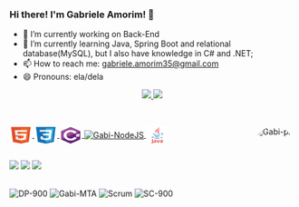 ### Hi there! I'm Gabriele Amorim! 👋



- 🔭 I’m currently working on Back-End
- 🌱 I’m currently learning Java, Spring Boot and relational database(MySQL), but I also have knowledge in C# and .NET;
- 📫 How to reach me: gabriele.amorim35@gmail.com
- 😄 Pronouns: ela/dela

<div align="center">
  <a href="https://github.com/gabrieleaamorim">
  <img height="180em" src="https://github-readme-stats.vercel.app/api?username=gabrieleaamorim&show_icons=true&theme=dracula&include_all_commits=true&count_private=true"/>
  <img height="180em" src="https://github-readme-stats.vercel.app/api/top-langs/?username=gabrieleaamorim&layout=compact&langs_count=7&theme=dracula"/>
</div>

<div style="display: inline_block"><br>
  
  ## 
  
 
  <img align="center" alt="Gabi-HTML" height="30" width="40" src="https://raw.githubusercontent.com/devicons/devicon/master/icons/html5/html5-original.svg">
  <img align="center" alt="Gabi-CSS" height="30" width="40" src="https://raw.githubusercontent.com/devicons/devicon/master/icons/css3/css3-original.svg">
  <img align="center" alt="Gabi-Csharp" height="30" width="40" src="https://raw.githubusercontent.com/devicons/devicon/master/icons/csharp/csharp-original.svg">
  <img align="center" alt="Gabi-NodeJS" height="30" width="40" src="https://cdn.jsdelivr.net/gh/devicons/devicon/icons/nodejs/nodejs-original-wordmark.svg">
  <img align="center" alt="Gabi-Java" height="30" width="40" src="https://raw.githubusercontent.com/devicons/devicon/1119b9f84c0290e0f0b38982099a2bd027a48bf1/icons/java/java-original-wordmark.svg">  
  <src="https://media.discordapp.net/attachments/639956127056134178/890373478988013628/Publicacoes_Instagram_1_1.png?width=676&height=676">
  <img align="right" alt="Gabi-pic" height="150" style="border-radius:50px;" src="https://media.discordapp.net/attachments/942098030088310834/1001137087027892277/download20220701114030.png?width=587&height=587">
    
</div>

##

  <a href="https://www.instagram.com/gabr1ele9/" target="_blank"><img src="https://img.shields.io/badge/-Instagram-%23E4405F?style=for-the-badge&logo=instagram&logoColor=white" target="_blank"></a>
 	<a href = "mailto:gabriele.amorim35@gmail.com"><img src="https://img.shields.io/badge/-Gmail-%23333?style=for-the-badge&logo=gmail&logoColor=white" target="_blank"></a>
  <a href="https://www.linkedin.com/in/gabriele-amorim/" target="_blank"><img src="https://img.shields.io/badge/-LinkedIn-%230077B5?style=for-the-badge&logo=linkedin&logoColor=white" target="_blank"></a> 
  
  
 ##
  <div style="display: inline_block">
    <img align="center" alt="DP-900" height="80" width="90" src="https://media.discordapp.net/attachments/942098030088310834/1001146061081018418/microsoft-certified-azure-data-fundamentals.png?width=587&height=587">
    <img align="center" alt="Gabi-MTA" height="80" width="90" src="https://media.discordapp.net/attachments/942098030088310834/1001166192851025950/mta-introduction-to-programming-using-html-and-css-certified-2022.png?width=587&height=587">
    <img align="center" alt="Scrum" height="80" width="90" src="https://media.discordapp.net/attachments/942098030088310834/1001168675186946088/scrum-foundation-professional-certificate-sfpc.1.png?width=587&height=587">
    <img align="center" alt="SC-900" height="80" width="90" src="https://media.discordapp.net/attachments/1126168510519853059/1126170424208805928/security-compliance-and-identity-fundamentals-600x600.png?width=586&height=586">
    
  </div>

